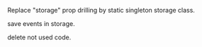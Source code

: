 Replace "storage" prop drilling by static singleton storage class.

save events in storage.

delete not used code.